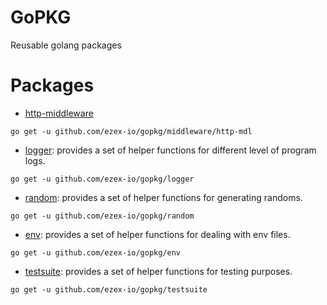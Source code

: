 # GoPKG

Reusable golang packages

# Packages

- [http-middleware](middleware/http-mdl)

```shell
go get -u github.com/ezex-io/gopkg/middleware/http-mdl
```

- [logger](logger): provides a set of helper functions for different level of program logs.

```shell
go get -u github.com/ezex-io/gopkg/logger
```

- [random](random): provides a set of helper functions for generating randoms.

```shell
go get -u github.com/ezex-io/gopkg/random
```

- [env](env): provides a set of helper functions for dealing with env files.

```shell
go get -u github.com/ezex-io/gopkg/env
```

- [testsuite](testsuite): provides a set of helper functions for testing purposes.

```shell
go get -u github.com/ezex-io/gopkg/testsuite
```
